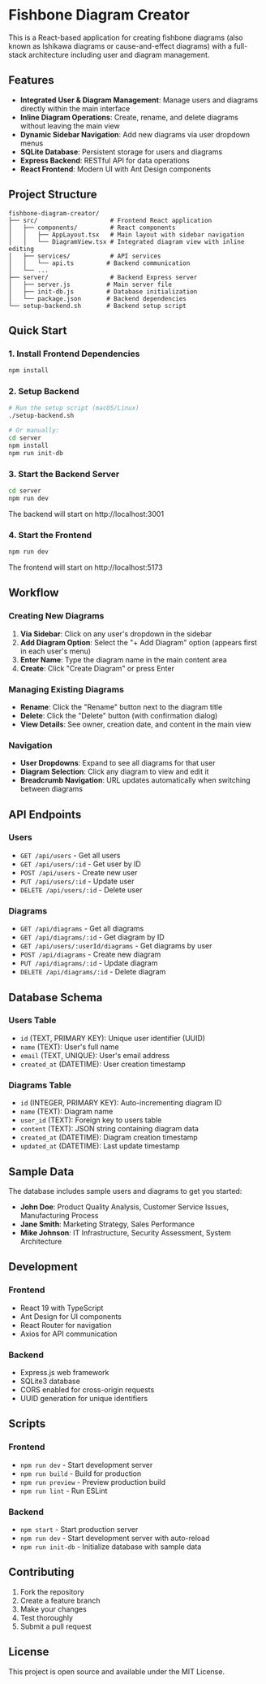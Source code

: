 # Fishbone Diagram Creator

This is a React-based application for creating fishbone diagrams (also known as Ishikawa diagrams or cause-and-effect diagrams) with a full-stack architecture including user and diagram management.

## Features

- **Integrated User & Diagram Management**: Manage users and diagrams directly within the main interface
- **Inline Diagram Operations**: Create, rename, and delete diagrams without leaving the main view
- **Dynamic Sidebar Navigation**: Add new diagrams via user dropdown menus
- **SQLite Database**: Persistent storage for users and diagrams
- **Express Backend**: RESTful API for data operations
- **React Frontend**: Modern UI with Ant Design components

## Project Structure

```
fishbone-diagram-creator/
├── src/                    # Frontend React application
│   ├── components/         # React components
│   │   ├── AppLayout.tsx   # Main layout with sidebar navigation
│   │   └── DiagramView.tsx # Integrated diagram view with inline editing
│   ├── services/           # API services
│   │   └── api.ts         # Backend communication
│   └── ...
├── server/                 # Backend Express server
│   ├── server.js          # Main server file
│   ├── init-db.js         # Database initialization
│   └── package.json       # Backend dependencies
└── setup-backend.sh       # Backend setup script
```

## Quick Start

### 1. Install Frontend Dependencies

```bash
npm install
```

### 2. Setup Backend

```bash
# Run the setup script (macOS/Linux)
./setup-backend.sh

# Or manually:
cd server
npm install
npm run init-db
```

### 3. Start the Backend Server

```bash
cd server
npm run dev
```

The backend will start on http://localhost:3001

### 4. Start the Frontend

```bash
npm run dev
```

The frontend will start on http://localhost:5173

## Workflow

### Creating New Diagrams
1. **Via Sidebar**: Click on any user's dropdown in the sidebar
2. **Add Diagram Option**: Select the "+ Add Diagram" option (appears first in each user's menu)
3. **Enter Name**: Type the diagram name in the main content area
4. **Create**: Click "Create Diagram" or press Enter

### Managing Existing Diagrams
- **Rename**: Click the "Rename" button next to the diagram title
- **Delete**: Click the "Delete" button (with confirmation dialog)
- **View Details**: See owner, creation date, and content in the main view

### Navigation
- **User Dropdowns**: Expand to see all diagrams for that user
- **Diagram Selection**: Click any diagram to view and edit it
- **Breadcrumb Navigation**: URL updates automatically when switching between diagrams

## API Endpoints

### Users
- `GET /api/users` - Get all users
- `GET /api/users/:id` - Get user by ID
- `POST /api/users` - Create new user
- `PUT /api/users/:id` - Update user
- `DELETE /api/users/:id` - Delete user

### Diagrams
- `GET /api/diagrams` - Get all diagrams
- `GET /api/diagrams/:id` - Get diagram by ID
- `GET /api/users/:userId/diagrams` - Get diagrams by user
- `POST /api/diagrams` - Create new diagram
- `PUT /api/diagrams/:id` - Update diagram
- `DELETE /api/diagrams/:id` - Delete diagram

## Database Schema

### Users Table
- `id` (TEXT, PRIMARY KEY): Unique user identifier (UUID)
- `name` (TEXT): User's full name
- `email` (TEXT, UNIQUE): User's email address
- `created_at` (DATETIME): User creation timestamp

### Diagrams Table
- `id` (INTEGER, PRIMARY KEY): Auto-incrementing diagram ID
- `name` (TEXT): Diagram name
- `user_id` (TEXT): Foreign key to users table
- `content` (TEXT): JSON string containing diagram data
- `created_at` (DATETIME): Diagram creation timestamp
- `updated_at` (DATETIME): Last update timestamp

## Sample Data

The database includes sample users and diagrams to get you started:

- **John Doe**: Product Quality Analysis, Customer Service Issues, Manufacturing Process
- **Jane Smith**: Marketing Strategy, Sales Performance
- **Mike Johnson**: IT Infrastructure, Security Assessment, System Architecture

## Development

### Frontend
- React 19 with TypeScript
- Ant Design for UI components
- React Router for navigation
- Axios for API communication

### Backend
- Express.js web framework
- SQLite3 database
- CORS enabled for cross-origin requests
- UUID generation for unique identifiers

## Scripts

### Frontend
- `npm run dev` - Start development server
- `npm run build` - Build for production
- `npm run preview` - Preview production build
- `npm run lint` - Run ESLint

### Backend
- `npm start` - Start production server
- `npm run dev` - Start development server with auto-reload
- `npm run init-db` - Initialize database with sample data

## Contributing

1. Fork the repository
2. Create a feature branch
3. Make your changes
4. Test thoroughly
5. Submit a pull request

## License

This project is open source and available under the MIT License.
